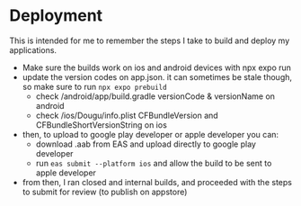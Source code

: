 # Deployment
This is intended for me to remember the steps I take to build and deploy my applications.

- Make sure the builds work on ios and android devices with npx expo run
- update the version codes on app.json. it can sometimes be stale though, so make sure to run `npx expo prebuild`
    - check /android/app/build.gradle versionCode & versionName on android
    - check /ios/Dougu/info.plist CFBundleVersion and CFBundleShortVersionString on ios
- then, to upload to google play developer or apple developer you can:
    - download .aab from EAS and upload directly to google play developer
    - run `eas submit --platform ios` and allow the build to be sent to apple developer
- from then, I ran closed and internal builds, and proceeded with the steps to submit for review (to publish on appstore)